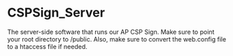 # CSPSign_Server
The server-side software that runs our AP CSP Sign.
Make sure to point your root directory to /public.
Also, make sure to convert the web.config file to a htaccess file if needed.
